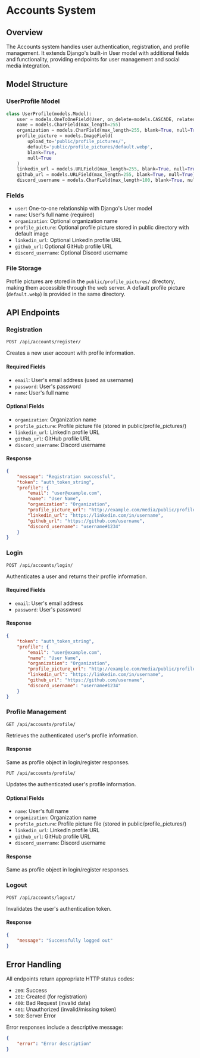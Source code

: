 # Accounts System

## Overview
The Accounts system handles user authentication, registration, and profile management. It extends Django's built-in User model with additional fields and functionality, providing endpoints for user management and social media integration.

## Model Structure

### UserProfile Model
```python
class UserProfile(models.Model):
    user = models.OneToOneField(User, on_delete=models.CASCADE, related_name='profile')
    name = models.CharField(max_length=255)
    organization = models.CharField(max_length=255, blank=True, null=True)
    profile_picture = models.ImageField(
        upload_to='public/profile_pictures/',
        default='public/profile_pictures/default.webp',
        blank=True,
        null=True
    )
    linkedin_url = models.URLField(max_length=255, blank=True, null=True)
    github_url = models.URLField(max_length=255, blank=True, null=True)
    discord_username = models.CharField(max_length=100, blank=True, null=True)
```

### Fields
- `user`: One-to-one relationship with Django's User model
- `name`: User's full name (required)
- `organization`: Optional organization name
- `profile_picture`: Optional profile picture stored in public directory with default image
- `linkedin_url`: Optional LinkedIn profile URL
- `github_url`: Optional GitHub profile URL
- `discord_username`: Optional Discord username

### File Storage
Profile pictures are stored in the `public/profile_pictures/` directory, making them accessible through the web server. A default profile picture (`default.webp`) is provided in the same directory.

## API Endpoints

### Registration
```
POST /api/accounts/register/
```
Creates a new user account with profile information.

#### Required Fields
- `email`: User's email address (used as username)
- `password`: User's password
- `name`: User's full name

#### Optional Fields
- `organization`: Organization name
- `profile_picture`: Profile picture file (stored in public/profile_pictures/)
- `linkedin_url`: LinkedIn profile URL
- `github_url`: GitHub profile URL
- `discord_username`: Discord username

#### Response
```json
{
    "message": "Registration successful",
    "token": "auth_token_string",
    "profile": {
        "email": "user@example.com",
        "name": "User Name",
        "organization": "Organization",
        "profile_picture_url": "http://example.com/media/public/profile_pictures/image.webp",
        "linkedin_url": "https://linkedin.com/in/username",
        "github_url": "https://github.com/username",
        "discord_username": "username#1234"
    }
}
```

### Login
```
POST /api/accounts/login/
```
Authenticates a user and returns their profile information.

#### Required Fields
- `email`: User's email address
- `password`: User's password

#### Response
```json
{
    "token": "auth_token_string",
    "profile": {
        "email": "user@example.com",
        "name": "User Name",
        "organization": "Organization",
        "profile_picture_url": "http://example.com/media/public/profile_pictures/image.webp",
        "linkedin_url": "https://linkedin.com/in/username",
        "github_url": "https://github.com/username",
        "discord_username": "username#1234"
    }
}
```

### Profile Management
```
GET /api/accounts/profile/
```
Retrieves the authenticated user's profile information.

#### Response
Same as profile object in login/register responses.

```
PUT /api/accounts/profile/
```
Updates the authenticated user's profile information.

#### Optional Fields
- `name`: User's full name
- `organization`: Organization name
- `profile_picture`: Profile picture file (stored in public/profile_pictures/)
- `linkedin_url`: LinkedIn profile URL
- `github_url`: GitHub profile URL
- `discord_username`: Discord username

#### Response
Same as profile object in login/register responses.

### Logout
```
POST /api/accounts/logout/
```
Invalidates the user's authentication token.

#### Response
```json
{
    "message": "Successfully logged out"
}
```

## Error Handling

All endpoints return appropriate HTTP status codes:
- `200`: Success
- `201`: Created (for registration)
- `400`: Bad Request (invalid data)
- `401`: Unauthorized (invalid/missing token)
- `500`: Server Error

Error responses include a descriptive message:
```json
{
    "error": "Error description"
}
``` 